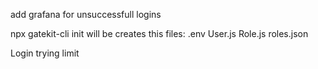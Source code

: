 add grafana for unsuccessfull logins 

npx gatekit-cli init will be creates this files:
.env User.js Role.js roles.json

Login trying limit 